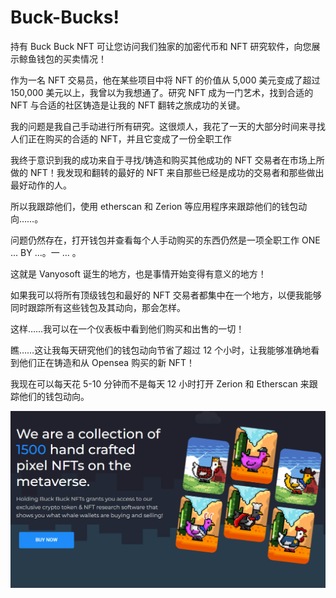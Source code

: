# Buck-Bucks!

持有 Buck Buck NFT 可让您访问我们独家的加密代币和 NFT 研究软件，向您展示鲸鱼钱包的买卖情况！

作为一名 NFT 交易员，他在某些项目中将 NFT 的价值从 5,000 美元变成了超过 150,000 美元以上，我曾以为我想通了。研究 NFT 成为一门艺术，找到合适的 NFT 与合适的社区铸造是让我的 NFT 翻转之旅成功的关键。

我的问题是我自己手动进行所有研究。这很烦人，我花了一天的大部分时间来寻找人们正在购买的合适的 NFT，并且它变成了一份全职工作

我终于意识到我的成功来自于寻找/铸造和购买其他成功的 NFT 交易者在市场上所做的 NFT！我发现和翻转的最好的 NFT 来自那些已经是成功的交易者和那些做出最好动作的人。

所以我跟踪他们，使用 etherscan 和 Zerion 等应用程序来跟踪他们的钱包动向……。

问题仍然存在，打开钱包并查看每个人手动购买的东西仍然是一项全职工作 ONE ... BY ...。一 … 。

这就是 Vanyosoft 诞生的地方，也是事情开始变得有意义的地方！

如果我可以将所有顶级钱包和最好的 NFT 交易者都集中在一个地方，以便我能够同时跟踪所有这些钱包及其动向，那会怎样。

这样……我可以在一个仪表板中看到他们购买和出售的一切！

瞧……这让我每天研究他们的钱包动向节省了超过 12 个小时，让我能够准确地看到他们正在铸造和从 Opensea 购买的新 NFT！

我现在可以每天花 5-10 分钟而不是每天 12 小时打开 Zerion 和 Etherscan 来跟踪他们的钱包动向。

![nft](1662020028186.png)
